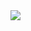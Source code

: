 <img src="https://img.shields.io/github/downloads/activeobserver/activeobserver.github.io/total?style=flat-square"/>